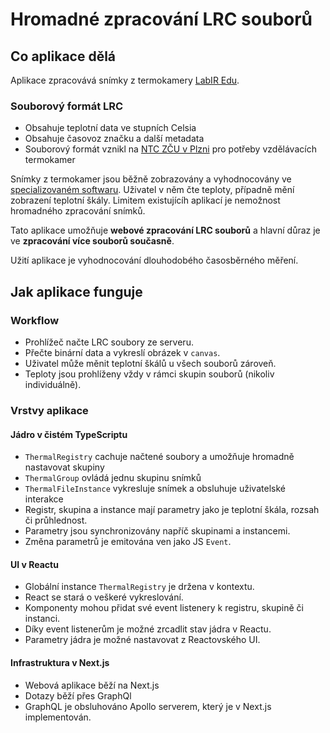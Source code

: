 # Hromadné zpracování LRC souborů

## Co aplikace dělá

Aplikace zpracovává snímky z termokamery [LabIR Edu](https://edu.labir.cz). 

### Souborový formát LRC

- Obsahuje teplotní data ve stupních Celsia
- Obsahuje časovoz značku a další metadata
- Souborový formát vznikl na [NTC ZČU v Plzni](https://irt.zcu.cz/cs/) pro potřeby vzdělávacích termokamer

Snímky z termokamer jsou běžně zobrazovány a vyhodnocovány ve [specializovaném softwaru](https://edu.labir.cz/edukit/software). Uživatel v něm čte teploty, případně mění zobrazení teplotní škály. Limitem existujícíh aplikací je nemožnost hromadného zpracování snímků.

Tato aplikace umožňuje <strong>webové zpracování LRC souborů</strong> a hlavní důraz je ve <strong>zpracování více souborů současně</strong>.

Užití aplikace je vyhodnocování dlouhodobého časosběrného měření.

## Jak aplikace funguje

### Workflow

- Prohlížeč načte LRC soubory ze serveru.
- Přečte binární data a vykreslí obrázek v `canvas`.
- Uživatel může měnit teplotní škálů u všech souborů zároveň.
- Teploty jsou prohlíženy vždy v rámci skupin souborů (nikoliv individuálně).

### Vrstvy aplikace


#### Jádro v čistém TypeScriptu

- `ThermalRegistry` cachuje načtené soubory a umožňuje hromadně nastavovat skupiny
- `ThermalGroup` ovládá jednu skupinu snímků
- `ThermalFileInstance` vykresluje snímek a obsluhuje uživatelské interakce
- Registr, skupina a instance mají parametry jako je teplotní škála, rozsah či průhlednost.
- Parametry jsou synchronizovány napříč skupinami a instancemi.
- Změna parametrů je emitována ven jako JS `Event`.

#### UI v Reactu

- Globální instance `ThermalRegistry` je držena v kontextu.
- React se stará o veškeré vykreslování.
- Komponenty mohou přidat své event listenery k registru, skupině či instanci.
- Díky event listenerům je možné zrcadlit stav jádra v Reactu.
- Parametry jádra je možné nastavovat z Reactovského UI.

#### Infrastruktura v Next.js

- Webová aplikace běží na Next.js
- Dotazy běží přes GraphQl
- GraphQL je obsluhováno Apollo serverem, který je v Next.js implementován.
